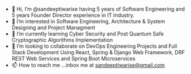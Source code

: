 - 👋 Hi, I’m @sandeeptiwarise having 5 years of Software Engineering and 5 years Founder Director experience in IT Industry.
- 👀 I’m interested in Software Engineering, Architecture & System Designing and Project Managment
- 🌱 I’m currently learning Cyber Security and Post Quantum Safe Cryptographic Algorithms Implementation
- 💞️ I’m looking to collaborate on DevOps Engineering Projects and Full Stack Development Using React, Spring & Django Web Framework, DRF REST Web Services and Spring Boot Microservices
- 📫 How to reach me ...inbox me at sandeeptiwarise@gmail.com

<!---
sandeeptiwarise/sandeeptiwarise is a ✨ special ✨ repository because its `README.md` (this file) appears on your GitHub profile.
You can click the Preview link to take a look at your changes.
--->
